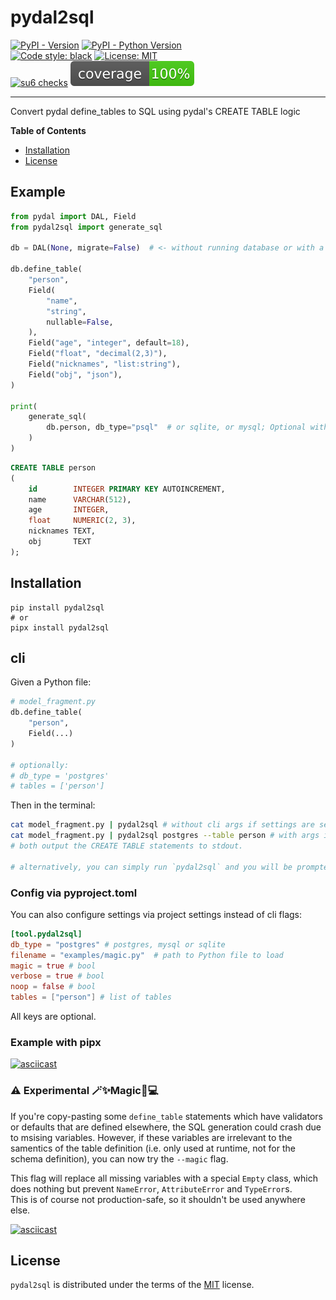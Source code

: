# pydal2sql

[![PyPI - Version](https://img.shields.io/pypi/v/pydal2sql.svg)](https://pypi.org/project/pydal2sql)
[![PyPI - Python Version](https://img.shields.io/pypi/pyversions/pydal2sql.svg)](https://pypi.org/project/pydal2sql)  
[![Code style: black](https://img.shields.io/badge/code%20style-black-000000.svg)](https://github.com/psf/black)
[![License: MIT](https://img.shields.io/badge/License-MIT-yellow.svg)](https://opensource.org/licenses/MIT)  
[![su6 checks](https://github.com/robinvandernoord/pydal2sql/actions/workflows/su6.yml/badge.svg?branch=development)](https://github.com/robinvandernoord/pydal2sql/actions)
![coverage.svg](coverage.svg)

-----

Convert pydal define_tables to SQL using pydal's CREATE TABLE logic

**Table of Contents**

- [Installation](#installation)
- [License](#license)

## Example

```python
from pydal import DAL, Field
from pydal2sql import generate_sql

db = DAL(None, migrate=False)  # <- without running database or with a different type of database

db.define_table(
    "person",
    Field(
        "name",
        "string",
        nullable=False,
    ),
    Field("age", "integer", default=18),
    Field("float", "decimal(2,3)"),
    Field("nicknames", "list:string"),
    Field("obj", "json"),
)

print(
    generate_sql(
        db.person, db_type="psql"  # or sqlite, or mysql; Optional with fallback to currently using database type.
    )
)
```

```sql
CREATE TABLE person
(
    id        INTEGER PRIMARY KEY AUTOINCREMENT,
    name      VARCHAR(512),
    age       INTEGER,
    float     NUMERIC(2, 3),
    nicknames TEXT,
    obj       TEXT
);
```

## Installation

```console
pip install pydal2sql
# or
pipx install pydal2sql
```

## cli

Given a Python file:

```python
# model_fragment.py
db.define_table(
    "person",
    Field(...)
)

# optionally:
# db_type = 'postgres'
# tables = ['person']
```

Then in the terminal:

```bash
cat model_fragment.py | pydal2sql # without cli args if settings are set in code, or
cat model_fragment.py | pydal2sql postgres --table person # with args if settings are not in code
# both output the CREATE TABLE statements to stdout.

# alternatively, you can simply run `pydal2sql` and you will be prompted for the code, which you can then paste.
```

### Config via pyproject.toml

You can also configure settings via project settings instead of cli flags:

```toml
[tool.pydal2sql]
db_type = "postgres" # postgres, mysql or sqlite
filename = "examples/magic.py"  # path to Python file to load
magic = true # bool
verbose = true # bool
noop = false # bool
tables = ["person"] # list of tables
```

All keys are optional.

### Example with pipx

[![asciicast](https://asciinema.org/a/upl4wB4QPDf9qO278ijWyPMby.svg)](https://asciinema.org/a/upl4wB4QPDf9qO278ijWyPMby)

### ⚠️ Experimental 🪄✨Magic🌟💻

If you're copy-pasting some `define_table` statements which have validators or defaults that are defined elsewhere,
the SQL generation could crash due to msising variables. However, if these variables are irrelevant to the samentics of
the table definition (i.e. only used at runtime, not for the schema definition), you can now try the `--magic` flag.

This flag will replace all missing variables with a special `Empty` class, which does nothing but
prevent `NameError`, `AttributeError` and `TypeError`s.   
This is of course not production-safe, so it shouldn't be used anywhere else.

[![asciicast](https://asciinema.org/a/UQFaG2DWmXsJYzQ72CXer4oCu.svg)](https://asciinema.org/a/UQFaG2DWmXsJYzQ72CXer4oCu)

## License

`pydal2sql` is distributed under the terms of the [MIT](https://spdx.org/licenses/MIT.html) license.

